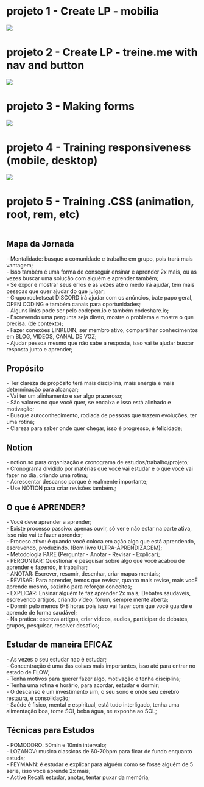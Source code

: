 # projeto 1 - Create LP - mobilia
<img src="https://i.imgur.com/fwAHGLG.jpeg"/>

# projeto 2 - Create LP - treine.me with nav and button
<img src="https://i.imgur.com/oVGeuwd.jpeg"/>

# projeto 3 - Making forms
<img src="https://i.imgur.com/VFCoRVA.jpeg"/>

# projeto 4 - Training responsiveness (mobile, desktop)
<img src="https://i.imgur.com/gjhvNXL.jpeg"/>

# projeto 5 - Training .CSS (animation, root, rem, etc)
<img src=""/>


<h2> Mapa da Jornada </h2>
- Mentalidade: busque a comunidade e trabalhe em grupo, pois trará mais vantagem; <br>
- Isso também é uma forma de conseguir ensinar e aprender 2x mais, ou as vezes buscar uma solução com alguém e aprender também; <br>
- Se expor e mostrar seus erros e as vezes até o medo irá ajudar, tem mais pessoas que quer ajudar do que julgar; <br>
- Grupo rocketseat DISCORD irá ajudar com os anúncios, bate papo geral, OPEN CODING e também canais para oportunidades; <br>
- Alguns links pode ser pelo codepen.io e também codeshare.io; <br>
- Escrevendo uma pergunta seja direto, mostre o problema e mostre o que precisa. (de contexto); <br>
- Fazer conexões LINKEDIN, ser membro ativo, compartilhar conhecimentos em BLOG, VIDEOS, CANAL DE VOZ; <br>
- Ajudar pessoa mesmo que não sabe a resposta, isso vai te ajudar buscar resposta junto e aprender;  <br>

<h2> Propósito </h2>
- Ter clareza de propósito terá mais disciplina, mais energia e mais determinação para alcançar; <br>
- Vai ter um alinhamento e ser algo prazeroso; <br>
- São valores no que você quer, se encaixa e isso está alinhado e motivação; <br>
- Busque autoconhecimento, rodiada de pessoas que trazem evoluções, ter uma rotina; <br>
- Clareza para saber onde quer chegar, isso é progresso, é felicidade; <br>

<h2> Notion </h2>
- notion.so para organização e cronograma de estudos/trabalho/projeto; <br>
- Cronograma dividido por matérias que você vai estudar e o que você vai fazer no dia, criando uma rotina; <br>
- Acrescentar descanso porque é realmente importante; <br>
- Use NOTION para criar revisões também.; <br>

<h2> O que é APRENDER? </h2>
- Você deve aprender a aprender; <br>
- Existe processo passivo: apenas ouvir, só ver e não estar na parte ativa, isso não vai te fazer aprender; <br>
- Proceso ativo: é quando você coloca em ação algo que está aprendendo, escrevendo, produzindo. (Bom livro ULTRA-APRENDIZAGEM); <br>
- Metodologia PARE (Perguntar - Anotar - Revisar - Explicar); <br>
- PERGUNTAR: Questionar e pesquisar sobre algo que você acabou de aprender e fazendo, ir trabalhar; <br>
- ANOTAR: Escrever, resumir, desenhar, criar mapas mentais; <br>
- REVISAR: Para aprender, temos que revisar, quanto mais revise, mais vocÊ aprende mesmo, sozinho para reforçar conceitos; <br>
- EXPLICAR: Ensinar alguém te faz aprender 2x mais; Debates saudaveis, escrevendo artigos, criando vídeo, fórum, sempre mente aberta; <br>
- Dormir pelo menos 6-8 horas pois isso vai fazer com que você guarde e aprende de forma saudável; <br>
- Na pratica: escreva artigos, criar videos, audios, participar de debates, grupos, pesquisar, resolver desafios; <br>

<h2> Estudar de maneira EFICAZ </h2>
- As vezes o seu estudar nao é estudar; <br>
- Concentração é uma das coisas mais importantes, isso até para entrar no estado de FLOW; <br>
- Tenha motivos para querer fazer algo, motivação e tenha disciplina; <br>
- Tenha uma rotina e horário, para acordar, estudar e dormir; <br>
- O descanso é um investimento sim, o seu sono é onde seu cérebro restaura, é consolidação; <br>
- Saúde é fisico, mental e espiritual, está tudo interligado, tenha uma alimentação boa, tome SOl, beba água, se exponha ao SOL; <br>

<h2> Técnicas para Estudos </h2>
- POMODORO: 50min e 10min intervalo; <br>
- LOZANOV: musica classicas de 60-70bpm para ficar de fundo enquanto estuda; <br>
- FEYMANN: é estudar e explicar para alguém como se fosse alguém de 5 serie, isso você aprende 2x mais; <br>
- Active Recall: estudar, anotar, tentar puxar da memória; <br>

 
